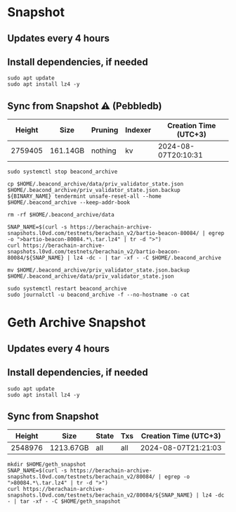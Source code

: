 # Snapshot

## Updates every 4 hours

## Install dependencies, if needed
```
sudo apt update
sudo apt install lz4 -y
```

## Sync from Snapshot ⚠️ (Pebbledb)
| Height  | Size | Pruning | Indexer | Creation Time (UTC+3) |
| --------- | --------- | --------- | --------- | --------- |
| 2759405  | 161.14GB  | nothing | kv | 2024-08-07T20:10:31 |

```
sudo systemctl stop beacond_archive

cp $HOME/.beacond_archive/data/priv_validator_state.json $HOME/.beacond_archive/priv_validator_state.json.backup
${BINARY_NAME} tendermint unsafe-reset-all --home $HOME/.beacond_archive --keep-addr-book

rm -rf $HOME/.beacond_archive/data 

SNAP_NAME=$(curl -s https://berachain-archive-snapshots.l0vd.com/testnets/berachain_v2/bartio-beacon-80084/ | egrep -o ">bartio-beacon-80084.*\.tar.lz4" | tr -d ">")
curl https://berachain-archive-snapshots.l0vd.com/testnets/berachain_v2/bartio-beacon-80084/${SNAP_NAME} | lz4 -dc - | tar -xf - -C $HOME/.beacond_archive

mv $HOME/.beacond_archive/priv_validator_state.json.backup $HOME/.beacond_archive/data/priv_validator_state.json

sudo systemctl restart beacond_archive
sudo journalctl -u beacond_archive -f --no-hostname -o cat
```

# Geth Archive Snapshot

## Updates every 4 hours

## Install dependencies, if needed
```
sudo apt update
sudo apt install lz4 -y
```

## Sync from Snapshot  
| Height  | Size | State | Txs | Creation Time (UTC+3) |
| --------- | --------- | --------- | --------- | --------- |
| 2548976  | 1213.67GB  | all | all | 2024-08-07T21:21:03 |

```
mkdir $HOME/geth_snapshot
SNAP_NAME=$(curl -s https://berachain-archive-snapshots.l0vd.com/testnets/berachain_v2/80084/ | egrep -o ">80084.*\.tar.lz4" | tr -d ">")
curl https://berachain-archive-snapshots.l0vd.com/testnets/berachain_v2/80084/${SNAP_NAME} | lz4 -dc - | tar -xf - -C $HOME/geth_snapshot
```